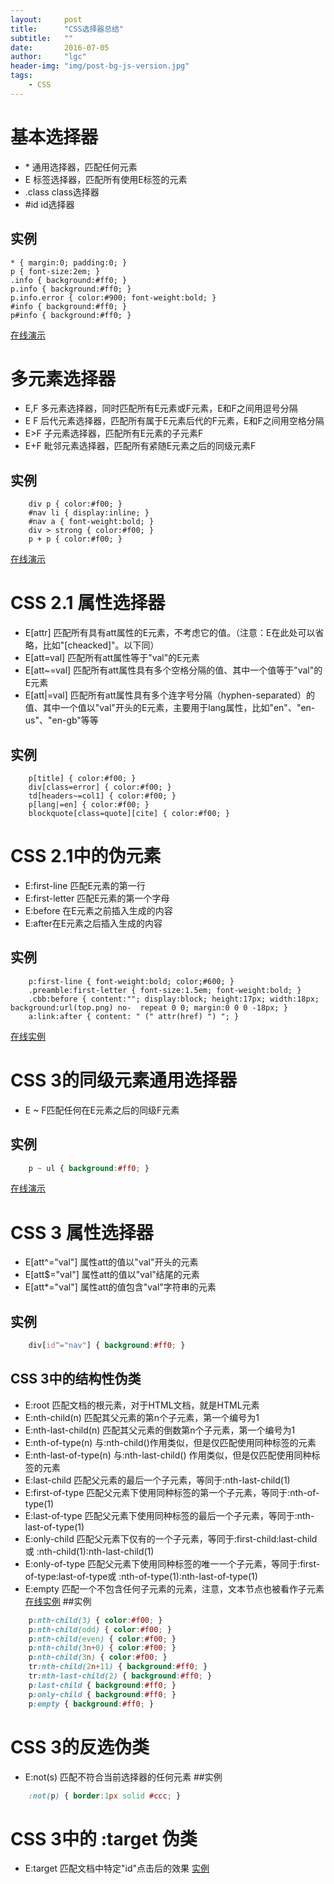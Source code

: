 ```yaml
---
layout:     post
title:      "CSS选择器总结"
subtitle:   ""
date:       2016-07-05
author:     "lgc"
header-img: "img/post-bg-js-version.jpg"
tags:
    - CSS
---
```


# 基本选择器
-  \* 通用选择器，匹配任何元素
- E 标签选择器，匹配所有使用E标签的元素
- .class class选择器
- \#id id选择器
## 实例
```
* { margin:0; padding:0; }
p { font-size:2em; }
.info { background:#ff0; }
p.info { background:#ff0; }
p.info.error { color:#900; font-weight:bold; }
#info { background:#ff0; }
p#info { background:#ff0; }
```
[在线演示](http://jsbin.com/redapub/edit?html,css,output)
# 多元素选择器
- E,F 多元素选择器，同时匹配所有E元素或F元素，E和F之间用逗号分隔
- E F 后代元素选择器，匹配所有属于E元素后代的F元素，E和F之间用空格分隔
- E>F 子元素选择器，匹配所有E元素的子元素F
- E+F 毗邻元素选择器，匹配所有紧随E元素之后的同级元素F
## 实例
```
    div p { color:#f00; }
    #nav li { display:inline; }
    #nav a { font-weight:bold; }
    div > strong { color:#f00; }
    p + p { color:#f00; }
```
[在线演示](http://jsbin.com/lupahe/edit?html,css,output)
# CSS 2.1 属性选择器
- E[attr] 匹配所有具有att属性的E元素，不考虑它的值。（注意：E在此处可以省略，比如"[cheacked]"。以下同）
- E[att=val] 匹配所有att属性等于"val"的E元素
- E[att~=val] 匹配所有att属性具有多个空格分隔的值、其中一个值等于"val"的E元素
- E[att|=val]  匹配所有att属性具有多个连字号分隔（hyphen-separated）的值、其中一个值以"val"开头的E元素，主要用于lang属性，比如"en"、"en-us"、"en-gb"等等
## 实例
```
    p[title] { color:#f00; }
    div[class=error] { color:#f00; }
    td[headers~=col1] { color:#f00; }
    p[lang|=en] { color:#f00; }
    blockquote[class=quote][cite] { color:#f00; }
```
# CSS 2.1中的伪元素
- E:first-line    匹配E元素的第一行
- E:first-letter    匹配E元素的第一个字母
- E:before    在E元素之前插入生成的内容
- E:after在E元素之后插入生成的内容
## 实例
```
    p:first-line { font-weight:bold; color;#600; }
    .preamble:first-letter { font-size:1.5em; font-weight:bold; }
    .cbb:before { content:""; display:block; height:17px; width:18px; background:url(top.png) no-  repeat 0 0; margin:0 0 0 -18px; }
    a:link:after { content: " (" attr(href) ") "; }
```
[在线实例](http://jsbin.com/votibo/edit?html,css,output)
# CSS 3的同级元素通用选择器
- E ~ F匹配任何在E元素之后的同级F元素
## 实例
```css
    p ~ ul { background:#ff0; }
```
[在线演示](http://jsbin.com/falole/edit?html,css,output)
# CSS 3 属性选择器
- E[att^="val"]    属性att的值以"val"开头的元素
- E[att$="val"]    属性att的值以"val"结尾的元素
- E[att*="val"]    属性att的值包含"val"字符串的元素
## 实例
```css
    div[id^="nav"] { background:#ff0; }
```
## CSS 3中的结构性伪类
- E:root    匹配文档的根元素，对于HTML文档，就是HTML元素
- E:nth-child(n)    匹配其父元素的第n个子元素，第一个编号为1
- E:nth-last-child(n)    匹配其父元素的倒数第n个子元素，第一个编号为1
- E:nth-of-type(n)    与:nth-child()作用类似，但是仅匹配使用同种标签的元素
- E:nth-last-of-type(n)    与:nth-last-child() 作用类似，但是仅匹配使用同种标签的元素
- E:last-child    匹配父元素的最后一个子元素，等同于:nth-last-child(1)
- E:first-of-type    匹配父元素下使用同种标签的第一个子元素，等同于:nth-of-type(1)
- E:last-of-type    匹配父元素下使用同种标签的最后一个子元素，等同于:nth-last-of-type(1)
- E:only-child    匹配父元素下仅有的一个子元素，等同于:first-child:last-child或 :nth-child(1):nth-last-child(1)
- E:only-of-type    匹配父元素下使用同种标签的唯一一个子元素，等同于:first-of-type:last-of-type或 :nth-of-type(1):nth-last-of-type(1)
- E:empty    匹配一个不包含任何子元素的元素，注意，文本节点也被看作子元素
[在线实例](http://jsbin.com/fihowi/edit?html,css,output)
##实例
```css
    p:nth-child(3) { color:#f00; }
    p:nth-child(odd) { color:#f00; }
    p:nth-child(even) { color:#f00; }
    p:nth-child(3n+0) { color:#f00; }
    p:nth-child(3n) { color:#f00; }
    tr:nth-child(2n+11) { background:#ff0; }
    tr:nth-last-child(2) { background:#ff0; }
    p:last-child { background:#ff0; }
    p:only-child { background:#ff0; }
    p:empty { background:#ff0; }
```
# CSS 3的反选伪类
- E:not(s)    匹配不符合当前选择器的任何元素
##实例
```css
    :not(p) { border:1px solid #ccc; }
```
# CSS 3中的 :target 伪类
- E:target    匹配文档中特定"id"点击后的效果
[实例](http://www.w3school.com.cn/tiy/t.asp?f=css_sel_target)